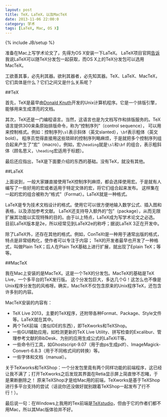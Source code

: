 ```yaml
---
layout: post
title: TeX，LaTeX，以及MacTeX
date: 2013-11-06 22:00:0
category: 学术
tags: [LaTeX, Mac, OS X]
---
```

{% include JB/setup %}

准备在Mac上写学术论文了，先得为OS X安装一下LaTeX。
LaTeX项目官网[告诉](http://latex-project.org/ftp.html)我说LaTeX可以随TeX分发包一起获取，而OS X上的TeX分发包可以选用MacTeX。

工欲善其事，必先利其器。欲利其器者，必先知其器。TeX、LaTeX、MacTeX，它们具体是什么？它们之间又是什么关系呢？

<!--more-->

##TeX

首先，TeX是最早由[Donald Knuth](http://baike.baidu.com/view/2193127.htm)开发的Unix计算机程序。它是一个排版引擎，能够用来生成漂亮的文档。

其次，TeX还是一门编程语言。当然，这语言也是为文档写作和排版服务的。TeX语言提供300来条原始排版命令，称为“控制序列”（control sequence），
可以用来控制格式。例如：控制序列`\sl`表示斜体（英文slanted），`\bf`表示粗体（英文bold）。
程序员觉得直接用这些琐碎的控制序列略麻烦，于是就把多个控制序列组合起来产生了“宏”（macro）。例如，宏`\heading`就是`\sl`和`\bf`
的组合，表示粗斜体（顾名思义，`\heading`宏适用于标题）。

最后还应指出，TeX是下面要介绍的东西的基础。没有TeX，就没有其他。

##LaTeX

上面说到，一般大家嫌直接使用TeX控制序列麻烦，都会选择使用宏。于是就有人编写了一些好用的宏或者适用于特定文体的宏，将它们组合起来发布。
这样集在一起的宏的组合被称为“格式”（Format）。LaTeX就是一种格式。

LaTeX是专为技术文档设计的格式。使用它可以很方便地输入数学公式、插入图和表格，以及添加参考文献。
LaTeX还支持导入额外的“包”（package），从而无限扩展其功能以实现特殊的目的。由于以上特点，LaTeX成为写学术论文之必选。
目前LaTeX版本是2e，所以经常见到LaTeX2e的称呼；据说LaTeX 3正在开发中。

除了LaTeX外，还存在其他的格式。例如，ConTeXt是一种用于通常出版的格式，特点是非常结构化，使作者可以专注于内容；
TeX的开发者最早也开发了一种格式，叫做Plain TeX；后人在Plain TeX基础上进行扩展，就出现了Eplain TeX；等等。

##MacTeX

我在Mac上安装的是MacTeX。这是一个TeX的分发包。MacTeX的基础是TeX Live，一个多平台的TeX发行版。
这个分发包巨大，多达几个G！这怎么也不像是Unix程序分发包的风格呀。确实，MacTeX不仅包含原来的Unix程序TeX，还包含许多别的内容。

MacTeX安装的内容有：

* TeX Live 2013，主要的TeX程序，还附带各种Format、Package、Style文件等。LaTeX就在其中。
* 两个TeX前端（类似IDE的东西），即TeXworks和TeXShop。
* 一些GUI辅助应用，如检测更新的TeX Live Utility、拼写检查的Excalibur、管理参考文献的BibDesk、为别的应用生成公式的LaTeXiT等。
* 一些命令行工具，如Ghostscript-9.07（用于由ps生成pdf）、ImageMagick-Convert-6.8.3（用于不同格式间的转换）等。
* 一些字体和文档（manual）。

关于TeXworks和TeXShop：一个分发包里竟有两个同样功能的前端程序，这已经让我不满了；打开TeXworks之后发现其界面在Retia显示屏上简直惨不忍睹，于是果断删除之！
原来TeXShop才是给Mac用的前端，TeXworks是基于TeXShop进行多平台支持的尝试（话说你还没做好就别跟着TeXShop一起发布了行不行！）。

最后说一句：在Windows上我用的Tex前端是[TeXstudio](http://texstudio.sourceforge.net/)，但由于它的作者们都不用Mac，所以其Mac版体验并不好。
